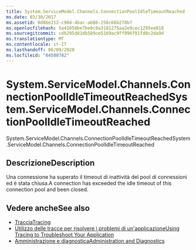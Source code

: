 ```yaml
---
title: System.ServiceModel.Channels.ConnectionPoolIdleTimeoutReached
ms.date: 03/30/2017
ms.assetid: 0d86e212-c904-4bac-a686-256c66b278b7
ms.openlocfilehash: 5a41058be7be0c0a3181275aa2e9cec1295ee018
ms.sourcegitcommit: cdb295dd1db589ce5169ac9ff096f01fd0c2da9d
ms.translationtype: MT
ms.contentlocale: it-IT
ms.lasthandoff: 06/09/2020
ms.locfileid: "84588782"
---
```

# <a name="systemservicemodelchannelsconnectionpoolidletimeoutreached"></a><span data-ttu-id="7314b-102">System.ServiceModel.Channels.ConnectionPoolIdleTimeoutReached</span><span class="sxs-lookup"><span data-stu-id="7314b-102">System.ServiceModel.Channels.ConnectionPoolIdleTimeoutReached</span></span>
<span data-ttu-id="7314b-103">System.ServiceModel.Channels.ConnectionPoolIdleTimeoutReached</span><span class="sxs-lookup"><span data-stu-id="7314b-103">System.ServiceModel.Channels.ConnectionPoolIdleTimeoutReached</span></span>  
  
## <a name="description"></a><span data-ttu-id="7314b-104">Descrizione</span><span class="sxs-lookup"><span data-stu-id="7314b-104">Description</span></span>  
 <span data-ttu-id="7314b-105">Una connessione ha superato il timeout di inattività del pool di connessioni ed è stata chiusa.</span><span class="sxs-lookup"><span data-stu-id="7314b-105">A connection has exceeded the idle timeout of this connection pool and been closed.</span></span>  
  
## <a name="see-also"></a><span data-ttu-id="7314b-106">Vedere anche</span><span class="sxs-lookup"><span data-stu-id="7314b-106">See also</span></span>

- [<span data-ttu-id="7314b-107">Traccia</span><span class="sxs-lookup"><span data-stu-id="7314b-107">Tracing</span></span>](index.md)
- [<span data-ttu-id="7314b-108">Utilizzo delle tracce per risolvere i problemi di un'applicazione</span><span class="sxs-lookup"><span data-stu-id="7314b-108">Using Tracing to Troubleshoot Your Application</span></span>](using-tracing-to-troubleshoot-your-application.md)
- [<span data-ttu-id="7314b-109">Amministrazione e diagnostica</span><span class="sxs-lookup"><span data-stu-id="7314b-109">Administration and Diagnostics</span></span>](../index.md)
